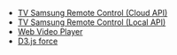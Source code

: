 
- [TV Samsung Remote Control (Cloud API)](tv/cloudremote.html)
- [TV Samsung Remote Control (Local API)](tv/remote.html)
- [Web Video Player](video/player.html)
- [D3.js force](d3/d3.force.html)